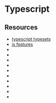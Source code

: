 # Typescript

## Resources

- [typescript typesets](https://www.youtube.com/shorts/YvaEjfzjjRQ)
- [js features](https://www.youtube.com/shorts/HCFSzD6Qi4g)
- []()
- []()
- []()
- []()
- []()
- []()
- []()
- []()
- []()
- []()
